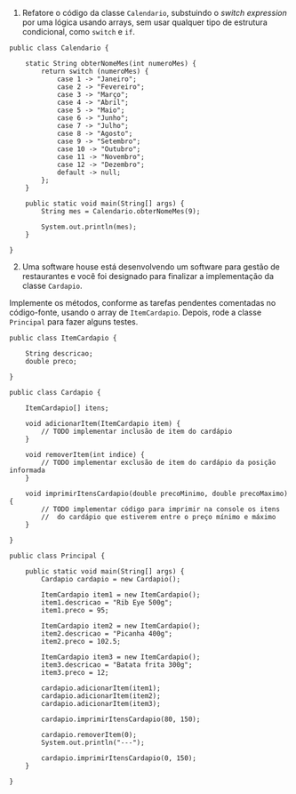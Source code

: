 1) Refatore o código da classe `Calendario`, substuindo o _switch expression_ por uma lógica usando arrays, sem usar qualquer tipo de estrutura condicional, como `switch` e `if`.

```
public class Calendario {

    static String obterNomeMes(int numeroMes) {
        return switch (numeroMes) {
            case 1 -> "Janeiro";
            case 2 -> "Fevereiro";
            case 3 -> "Março";
            case 4 -> "Abril";
            case 5 -> "Maio";
            case 6 -> "Junho";
            case 7 -> "Julho";
            case 8 -> "Agosto";
            case 9 -> "Setembro";
            case 10 -> "Outubro";
            case 11 -> "Novembro";
            case 12 -> "Dezembro";
            default -> null;
        };
    }

    public static void main(String[] args) {
        String mes = Calendario.obterNomeMes(9);

        System.out.println(mes);
    }

}
```

2) Uma software house está desenvolvendo um software para gestão de restaurantes e você foi designado para finalizar a implementação da classe `Cardapio`.

Implemente os métodos, conforme as tarefas pendentes comentadas no código-fonte, usando o array de `ItemCardapio`. Depois, rode a classe `Principal` para fazer alguns testes.

```
public class ItemCardapio {

    String descricao;
    double preco;

}
```

```
public class Cardapio {

    ItemCardapio[] itens;

    void adicionarItem(ItemCardapio item) {
        // TODO implementar inclusão de item do cardápio
    }

    void removerItem(int indice) {
        // TODO implementar exclusão de item do cardápio da posição informada
    }

    void imprimirItensCardapio(double precoMinimo, double precoMaximo) {
        // TODO implementar código para imprimir na console os itens
        //  do cardápio que estiverem entre o preço mínimo e máximo
    }

}
```

```
public class Principal {

    public static void main(String[] args) {
        Cardapio cardapio = new Cardapio();

        ItemCardapio item1 = new ItemCardapio();
        item1.descricao = "Rib Eye 500g";
        item1.preco = 95;

        ItemCardapio item2 = new ItemCardapio();
        item2.descricao = "Picanha 400g";
        item2.preco = 102.5;

        ItemCardapio item3 = new ItemCardapio();
        item3.descricao = "Batata frita 300g";
        item3.preco = 12;

        cardapio.adicionarItem(item1);
        cardapio.adicionarItem(item2);
        cardapio.adicionarItem(item3);

        cardapio.imprimirItensCardapio(80, 150);

        cardapio.removerItem(0);
        System.out.println("---");

        cardapio.imprimirItensCardapio(0, 150);
    }

}
```
